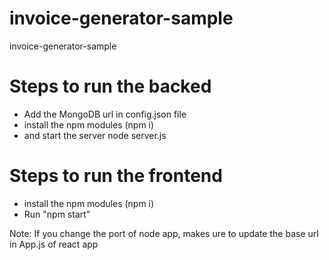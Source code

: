 # invoice-generator-sample

invoice-generator-sample

# Steps to run the backed

- Add the MongoDB url in config.json file
- install the npm modules (npm i)
- and start the server node server.js

# Steps to run the frontend

- install the npm modules (npm i)
- Run "npm start"

Note: If you change the port of node app, makes ure to update the base url in App.js of react app
